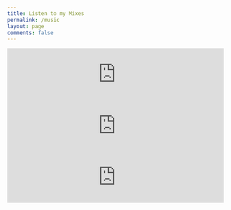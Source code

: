 ```yaml
---
title: Listen to my Mixes
permalink: /music
layout: page
comments: false
---
```


<iframe width="100%" height="120" src="https://www.mixcloud.com/widget/iframe/?hide_cover=1&{{site.mode}}=1&feed=%2Ffreuer%2F003-possession-the-crowd%2F" frameborder="0" ></iframe>
<iframe width="100%" height="120" src="https://www.mixcloud.com/widget/iframe/?hide_cover=1&{{site.mode}}=1&feed=%2Ffreuer%2F002-boiling-the-room%2F" frameborder="0" ></iframe>
<iframe width="100%" height="120" src="https://www.mixcloud.com/widget/iframe/?hide_cover=1&{{site.mode}}=1&feed=%2Ffreuer%2F001-deep-vocal-house%2F" frameborder="0" ></iframe>
